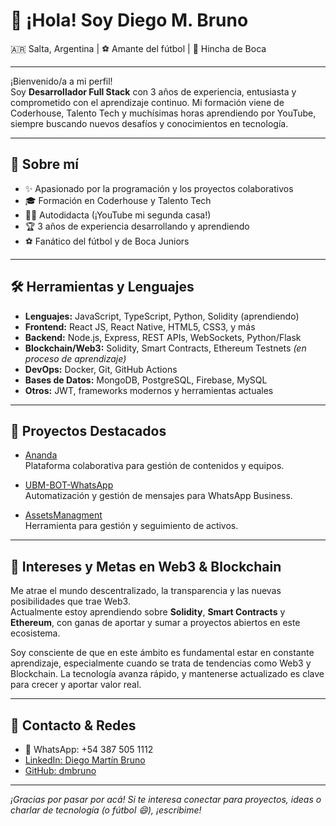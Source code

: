 # 👋 ¡Hola! Soy Diego M. Bruno

🇦🇷 Salta, Argentina | ⚽ Amante del fútbol | 💙 Hincha de Boca

---

¡Bienvenido/a a mi perfil!  
Soy **Desarrollador Full Stack** con 3 años de experiencia, entusiasta y comprometido con el aprendizaje continuo. Mi formación viene de Coderhouse, Talento Tech y muchísimas horas aprendiendo por YouTube, siempre buscando nuevos desafíos y conocimientos en tecnología.

---

## 🚀 Sobre mí

- ✨ Apasionado por la programación y los proyectos colaborativos
- 🎓 Formación en Coderhouse y Talento Tech
- 🧑‍💻 Autodidacta (¡YouTube mi segunda casa!)
- 🏆 3 años de experiencia desarrollando y aprendiendo
- ⚽ Fanático del fútbol y de Boca Juniors

---

## 🛠️ Herramientas y Lenguajes

- **Lenguajes:** JavaScript, TypeScript, Python, Solidity (aprendiendo)
- **Frontend:** React JS, React Native, HTML5, CSS3, y más
- **Backend:** Node.js, Express, REST APIs, WebSockets, Python/Flask
- **Blockchain/Web3:** Solidity, Smart Contracts, Ethereum Testnets _(en proceso de aprendizaje)_
- **DevOps:** Docker, Git, GitHub Actions
- **Bases de Datos:** MongoDB, PostgreSQL, Firebase, MySQL
- **Otros:** JWT, frameworks modernos y herramientas actuales

---

## 💼 Proyectos Destacados

- [Ananda](https://github.com/dmbruno/Ananda)  
  Plataforma colaborativa para gestión de contenidos y equipos.

- [UBM-BOT-WhatsApp](https://github.com/dmbruno/UBM-BOT-WhatsApp)  
  Automatización y gestión de mensajes para WhatsApp Business.

- [AssetsManagment](https://github.com/dmbruno/AssetsManagment)  
  Herramienta para gestión y seguimiento de activos.

---

## 🌱 Intereses y Metas en Web3 & Blockchain

Me atrae el mundo descentralizado, la transparencia y las nuevas posibilidades que trae Web3.  
Actualmente estoy aprendiendo sobre **Solidity**, **Smart Contracts** y **Ethereum**, con ganas de aportar y sumar a proyectos abiertos en este ecosistema.

Soy consciente de que en este ámbito es fundamental estar en constante aprendizaje, especialmente cuando se trata de tendencias como Web3 y Blockchain. La tecnología avanza rápido, y mantenerse actualizado es clave para crecer y aportar valor real.

---

## 🤝 Contacto & Redes

- 📱 WhatsApp: +54 387 505 1112
- [LinkedIn: Diego Martín Bruno](https://www.linkedin.com/in/diego-martin-bruno/)
- [GitHub: dmbruno](https://github.com/dmbruno)

---

_¡Gracias por pasar por acá! Si te interesa conectar para proyectos, ideas o charlar de tecnología (o fútbol 😄), ¡escribime!_
